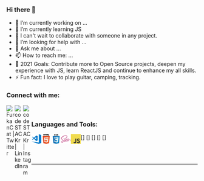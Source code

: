 ### Hi there 👋

- 🔭 I’m currently working on ...
- 🌱 I’m currently learning JS
- 👯 I can't wait to collaborate with someone in any project.
- 🤔 I’m looking for help with ...
- 💬 Ask me about ...
- 📫 How to reach me: ...
- 🥅 2021 Goals: Contribute more to Open Source projects, deepen my experience with JS, learn ReactJS and continue to enhance my all skills.
- ⚡ Fun fact: I love to play guitar, camping, tracking.


### Connect with me:

[<img align="left" alt="FurkanCat | Twitter" width="22px" src="https://cdn.jsdelivr.net/npm/simple-icons@v3/icons/twitter.svg" />][twitter]
[<img align="left" alt="codeSTACKr | LinkedIn" width="22px" src="https://cdn.jsdelivr.net/npm/simple-icons@v3/icons/linkedin.svg" />][linkedin]
[<img align="left" alt="codeSTACKr | Instagram" width="22px" src="https://cdn.jsdelivr.net/npm/simple-icons@v3/icons/instagram.svg" />][instagram]

<br />

### Languages and Tools:

[<img align="left" alt="Visual Studio Code" width="26px" src="https://raw.githubusercontent.com/github/explore/80688e429a7d4ef2fca1e82350fe8e3517d3494d/topics/visual-studio-code/visual-studio-code.png" />]
[<img align="left" alt="HTML5" width="26px" src="https://raw.githubusercontent.com/github/explore/80688e429a7d4ef2fca1e82350fe8e3517d3494d/topics/html/html.png" />]
[<img align="left" alt="CSS3" width="26px" src="https://raw.githubusercontent.com/github/explore/80688e429a7d4ef2fca1e82350fe8e3517d3494d/topics/css/css.png" />]
[<img align="left" alt="Sass" width="26px" src="https://raw.githubusercontent.com/github/explore/80688e429a7d4ef2fca1e82350fe8e3517d3494d/topics/sass/sass.png" />]
[<img align="left" alt="JavaScript" width="26px" src="https://raw.githubusercontent.com/github/explore/80688e429a7d4ef2fca1e82350fe8e3517d3494d/topics/javascript/javascript.png" />]

<br />
<br />

---

[twitter]: https://twitter.com/FurkanCat
[instagram]: https://www.instagram.com/insomniumferum/
[linkedin]: https://www.linkedin.com/in/furkan-%C3%A7at-20174216/
